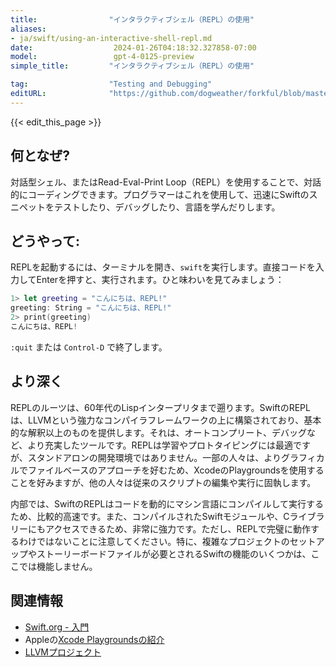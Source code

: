 ```yaml
---
title:                "インタラクティブシェル（REPL）の使用"
aliases:
- ja/swift/using-an-interactive-shell-repl.md
date:                  2024-01-26T04:18:32.327858-07:00
model:                 gpt-4-0125-preview
simple_title:         "インタラクティブシェル（REPL）の使用"

tag:                  "Testing and Debugging"
editURL:              "https://github.com/dogweather/forkful/blob/master/content/ja/swift/using-an-interactive-shell-repl.md"
---
```


{{< edit_this_page >}}

## 何となぜ?
対話型シェル、またはRead-Eval-Print Loop（REPL）を使用することで、対話的にコーディングできます。プログラマーはこれを使用して、迅速にSwiftのスニペットをテストしたり、デバッグしたり、言語を学んだりします。

## どうやって:
REPLを起動するには、ターミナルを開き、`swift`を実行します。直接コードを入力してEnterを押すと、実行されます。ひと味わいを見てみましょう：

```Swift
1> let greeting = "こんにちは、REPL!"
greeting: String = "こんにちは、REPL!"
2> print(greeting)
こんにちは、REPL!
```

`:quit` または `Control-D` で終了します。

## より深く
REPLのルーツは、60年代のLispインタープリタまで遡ります。SwiftのREPLは、LLVMという強力なコンパイラフレームワークの上に構築されており、基本的な解釈以上のものを提供します。それは、オートコンプリート、デバッグなど、より充実したツールです。REPLは学習やプロトタイピングには最適ですが、スタンドアロンの開発環境ではありません。一部の人々は、よりグラフィカルでファイルベースのアプローチを好むため、XcodeのPlaygroundsを使用することを好みますが、他の人々は従来のスクリプトの編集や実行に固執します。

内部では、SwiftのREPLはコードを動的にマシン言語にコンパイルして実行するため、比較的高速です。また、コンパイルされたSwiftモジュールや、Cライブラリーにもアクセスできるため、非常に強力です。ただし、REPLで完璧に動作するわけではないことに注意してください。特に、複雑なプロジェクトのセットアップやストーリーボードファイルが必要とされるSwiftの機能のいくつかは、ここでは機能しません。

## 関連情報
- [Swift.org - 入門](https://www.swift.org/getting-started/#using-the-repl)
- Appleの[Xcode Playgroundsの紹介](https://developer.apple.com/videos/play/wwdc2014/408/)
- [LLVMプロジェクト](https://llvm.org/)
